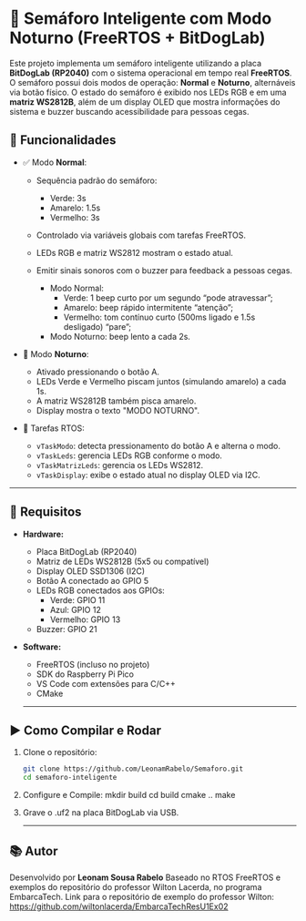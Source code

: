 # 🚦 Semáforo Inteligente com Modo Noturno (FreeRTOS + BitDogLab)

Este projeto implementa um semáforo inteligente utilizando a placa **BitDogLab (RP2040)** com o sistema operacional em tempo real **FreeRTOS**. O semáforo possui dois modos de operação: **Normal** e **Noturno**, alternáveis via botão físico. O estado do semáforo é exibido nos LEDs RGB e em uma **matriz WS2812B**, além de um display OLED que mostra informações do sistema e buzzer buscando acessibilidade para pessoas cegas.

## 🎯 Funcionalidades

- ✅ Modo **Normal**:
  - Sequência padrão do semáforo:
    - Verde: 3s
    - Amarelo: 1.5s
    - Vermelho: 3s
  - Controlado via variáveis globais com tarefas FreeRTOS.
  - LEDs RGB e matriz WS2812 mostram o estado atual.

  - Emitir sinais sonoros com o buzzer para feedback a pessoas cegas.
    - Modo Normal:
        - Verde: 1 beep curto por um segundo “pode atravessar”; 
        - Amarelo: beep rápido intermitente “atenção”; 
        - Vermelho: tom contínuo curto (500ms ligado e 1.5s desligado) “pare”;
    - Modo Noturno: beep lento a cada 2s.
  
- 🌙 Modo **Noturno**:
  - Ativado pressionando o botão A.
  - LEDs Verde e Vermelho piscam juntos (simulando amarelo) a cada 1s.
  - A matriz WS2812B também pisca amarelo.
  - Display mostra o texto "MODO NOTURNO".

- 🧠 Tarefas RTOS:
  - `vTaskModo`: detecta pressionamento do botão A e alterna o modo.
  - `vTaskLeds`: gerencia LEDs RGB conforme o modo.
  - `vTaskMatrizLeds`: gerencia os LEDs WS2812.
  - `vTaskDisplay`: exibe o estado atual no display OLED via I2C.

---

## 🔧 Requisitos

- **Hardware:**
  - Placa BitDogLab (RP2040)
  - Matriz de LEDs WS2812B (5x5 ou compatível)
  - Display OLED SSD1306 (I2C)
  - Botão A conectado ao GPIO 5
  - LEDs RGB conectados aos GPIOs:
    - Verde: GPIO 11
    - Azul: GPIO 12
    - Vermelho: GPIO 13
  - Buzzer: GPIO 21

- **Software:**
  - FreeRTOS (incluso no projeto)
  - SDK do Raspberry Pi Pico
  - VS Code com extensões para C/C++
  - CMake

  ---

## ▶️ Como Compilar e Rodar

1. Clone o repositório:
   ```bash
   git clone https://github.com/LeonamRabelo/Semaforo.git
   cd semaforo-inteligente

2. Configure e Compile:
    mkdir build
    cd build
    cmake ..
    make

3. Grave o .uf2 na placa BitDogLab via USB.

   ---

## 📚 Autor
Desenvolvido por **Leonam Sousa Rabelo**
Baseado no RTOS FreeRTOS e exemplos do repositório do professor Wilton Lacerda, no programa EmbarcaTech.
Link para o repositório de exemplo do professor Wilton: https://github.com/wiltonlacerda/EmbarcaTechResU1Ex02